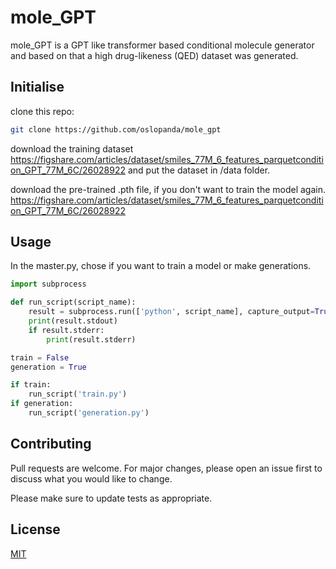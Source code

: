 # mole_GPT

mole_GPT is a GPT like transformer based conditional molecule generator and based on that a high drug-likeness (QED) dataset was generated.

## Initialise

clone this repo:

```bash
git clone https://github.com/oslopanda/mole_gpt
```
download the training dataset
https://figshare.com/articles/dataset/smiles_77M_6_features_parquetcondition_GPT_77M_6C/26028922 and put the dataset in /data folder.

download the pre-trained .pth file, if you don't want to train the model again.
https://figshare.com/articles/dataset/smiles_77M_6_features_parquetcondition_GPT_77M_6C/26028922

## Usage
In the master.py, chose if you want to train a model or make generations.
```python
import subprocess

def run_script(script_name):
    result = subprocess.run(['python', script_name], capture_output=True, text=True)
    print(result.stdout)
    if result.stderr:
        print(result.stderr)

train = False
generation = True

if train:
    run_script('train.py')
if generation:
    run_script('generation.py')
```

## Contributing

Pull requests are welcome. For major changes, please open an issue first
to discuss what you would like to change.

Please make sure to update tests as appropriate.

## License

[MIT](https://choosealicense.com/licenses/mit/)